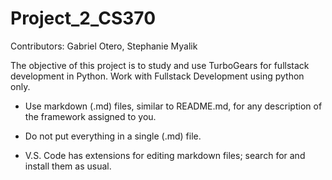 # Project_2_CS370

Contributors: Gabriel Otero, Stephanie Myalik

The objective of this project is to study and use TurboGears for fullstack development in Python.
Work with Fullstack Development using python only.

- Use markdown (.md) files, similar to README.md, for any description of the framework assigned to you.

- Do not put everything in a single (.md) file.

- V.S. Code has extensions for editing markdown files; search for and install them as usual.

